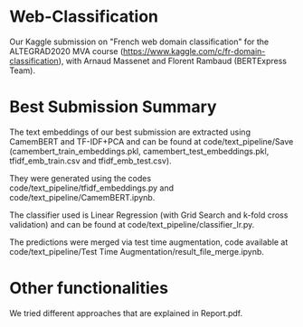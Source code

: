 # Web-Classification
Our Kaggle submission on "French web domain classification" for the ALTEGRAD2020 MVA course (https://www.kaggle.com/c/fr-domain-classification), with Arnaud Massenet and Florent Rambaud (BERTExpress Team).

# Best Submission Summary
The text embeddings of our best submission are extracted using CamemBERT and TF-IDF+PCA and can be found at code/text_pipeline/Save (camembert_train_embeddings.pkl, camembert_test_embeddings.pkl, tfidf_emb_train.csv and tfidf_emb_test.csv).

They were generated using the codes code/text_pipeline/tfidf_embeddings.py and code/text_pipeline/CamemBERT.ipynb.

The classifier used is Linear Regression (with Grid Search and k-fold cross validation) and can be found at code/text_pipeline/classifier_lr.py.

The predictions were merged via test time augmentation, code available at code/text_pipeline/Test Time Augmentation/result_file_merge.ipynb.

# Other functionalities
We tried different approaches that are explained in Report.pdf.
